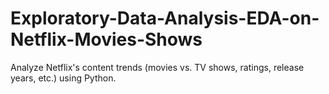 # Exploratory-Data-Analysis-EDA-on-Netflix-Movies-Shows
Analyze Netflix's content trends (movies vs. TV shows, ratings, release years, etc.) using Python.
